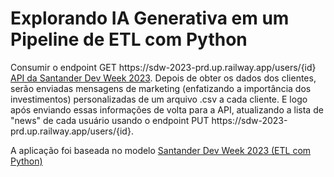 <h1>Explorando IA Generativa em um Pipeline de ETL com Python </h1> 

<p> Consumir o endpoint GET https://sdw-2023-prd.up.railway.app/users/{id} <a href="https://sdw-2023-prd.up.railway.app/swagger-ui/index.html#/"> API da Santander Dev Week 2023</a>. Depois de obter os dados dos clientes, serão enviadas mensagens 
de marketing (enfatizando a importância dos investimentos) personalizadas de um arquivo .csv a cada cliente. E logo após enviando essas informações de volta para a API, atualizando a lista de "news" de cada usuário usando o endpoint PUT https://sdw-2023-prd.up.railway.app/users/{id}.</p>
<div>
A aplicação foi baseada no modelo <a href="https://colab.research.google.com/drive/1SF_Q3AybFPozCcoFBptDSFbMk-6IVGF-?usp=sharing"> Santander Dev Week 2023 (ETL com Python)</a>
</div>
